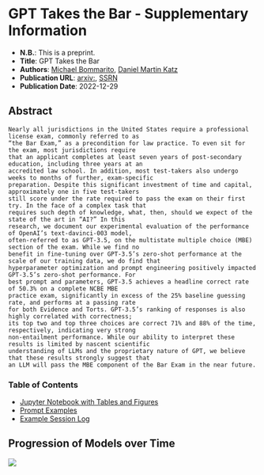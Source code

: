 GPT Takes the Bar - Supplementary Information
==================
  * __N.B.__: This is a preprint. 
  *  __Title__: GPT Takes the Bar
  *  __Authors__: [Michael Bommarito](https://www.linkedin.com/in/bommarito/), [Daniel Martin Katz](https://www.linkedin.com/in/daniel-katz-3b001539/)
  * __Publication URL__: [arxiv:](), [SSRN](https://papers.ssrn.com/sol3/papers.cfm?abstract_id=4314839)
  * __Publication Date__: 2022-12-29

## Abstract
```
Nearly all jurisdictions in the United States require a professional license exam, commonly referred to as 
“the Bar Exam,” as a precondition for law practice. To even sit for the exam, most jurisdictions require
that an applicant completes at least seven years of post-secondary education, including three years at an 
accredited law school. In addition, most test-takers also undergo weeks to months of further, exam-specific 
preparation. Despite this significant investment of time and capital, approximately one in five test-takers 
still score under the rate required to pass the exam on their first try. In the face of a complex task that
requires such depth of knowledge, what, then, should we expect of the state of the art in “AI?” In this 
research, we document our experimental evaluation of the performance of OpenAI’s text-davinci-003 model, 
often-referred to as GPT-3.5, on the multistate multiple choice (MBE) section of the exam. While we find no
benefit in fine-tuning over GPT-3.5’s zero-shot performance at the scale of our training data, we do find that
hyperparameter optimization and prompt engineering positively impacted GPT-3.5’s zero-shot performance. For
best prompt and parameters, GPT-3.5 achieves a headline correct rate of 50.3% on a complete NCBE MBE 
practice exam, significantly in excess of the 25% baseline guessing rate, and performs at a passing rate 
for both Evidence and Torts. GPT-3.5’s ranking of responses is also highly correlated with correctness; 
its top two and top three choices are correct 71% and 88% of the time, respectively, indicating very strong
non-entailment performance. While our ability to interpret these results is limited by nascent scientific 
understanding of LLMs and the proprietary nature of GPT, we believe that these results strongly suggest that
an LLM will pass the MBE component of the Bar Exam in the near future.
```

### Table of Contents

* [Jupyter Notebook with Tables and Figures](publication_tables.ipynb)
* [Prompt Examples](PROMPTS.md)
* [Example Session Log](sample_session_log.html)

## Progression of Models over Time
<picture>
   <img src="https://github.com/mjbommar/gpt-takes-the-bar-exam/blob/main/accuracy_bar_chart_progression.png?raw=true" />
 </picture>
